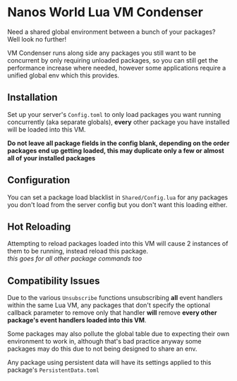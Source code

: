 # Nanos World Lua VM Condenser

Need a shared global environment between a bunch of your packages?  
Well look no further!

VM Condenser runs along side any packages you still want to be concurrent by only requiring unloaded packages, so you can still get the performance increase where needed, however some applications require a unified global env which this provides.  

## Installation
Set up your server's `Config.toml` to only load packages you want running concurrently (aka separate globals), **every** other package you have installed will be loaded into this VM.  

**Do not leave all package fields in the config blank, depending on the order packages end up getting loaded, this may duplicate only a few or almost all of your installed packages**  

## Configuration
You can set a package load blacklist in `Shared/Config.lua` for any packages you don't load from the server config but you don't want this loading either.  

## Hot Reloading
Attempting to reload packages loaded into this VM will cause 2 instances of them to be running, instead reload this package.  
*this goes for all other package commands too*

## Compatibility Issues
Due to the various `Unsubscribe` functions unsubscribing **all** event handlers within the same Lua VM, any packages that don't specify the optional callback parameter to remove only that handler **will** remove **every other package's event handlers loaded into this VM**.  

Some packages may also pollute the global table due to expecting their own environment to work in, although that's bad practice anyway some packages may do this due to not being designed to share an env.  

Any package using persistent data will have its settings applied to this package's `PersistentData.toml`  
